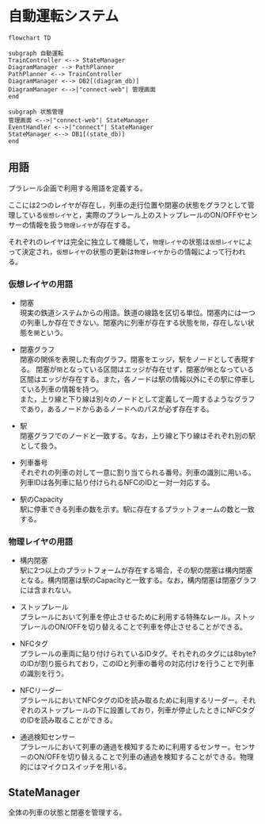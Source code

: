# 自動運転システム


```mermaid
flowchart TD

subgraph 自動運転
TrainController <--> StateManager
DiagramManager --> PathPlanner
PathPlanner <--> TrainController
DiagramManager <--> DB2[(diagram_db)]
DiagramManager <-->|"connect-web"| 管理画面
end

subgraph 状態管理
管理画面 <-->|"connect-web"| StateManager
EventHandler <-->|"connect"| StateManager
StateManager <--> DB1[(state_db)]
end
```

## 用語

プラレール企画で利用する用語を定義する。

ここには2つのレイヤが存在し，列車の走行位置や閉塞の状態をグラフとして管理している`仮想レイヤ`と，実際のプラレール上のストップレールのON/OFFやセンサーの情報を扱う`物理レイヤ`が存在する。

それぞれのレイヤは完全に独立して機能して，`物理レイヤ`の状態は`仮想レイヤ`によって決定され，`仮想レイヤ`の状態の更新は`物理レイヤ`からの情報によって行われる。

### 仮想レイヤの用語

- 閉塞  
現実の鉄道システムからの用語。鉄道の線路を区切る単位。閉塞内には一つの列車しか存在できない。閉塞内に列車が存在する状態を`閉`，存在しない状態を`開`という。

- 閉塞グラフ  
閉塞の関係を表現した有向グラフ。閉塞をエッジ，駅をノードとして表現する。
閉塞が`閉`となっている区間はエッジが存在せず，閉塞が`開`となっている区間はエッジが存在する。また，各ノードは駅の情報以外にその駅に停車している列車の情報を持つ。  
また，上り線と下り線は別々のノードとして定義して一周するようなグラフであり，あるノードからあるノードへのパスが必ず存在する。

- 駅  
閉塞グラフでのノードと一致する。なお，上り線と下り線はそれぞれ別の駅として扱う。

- 列車番号  
それぞれの列車の対して一意に割り当てられる番号。列車の識別に用いる。  
列車IDは各列車に貼り付けられるNFCのIDと一対一対応する。

- 駅のCapacity  
駅に停車できる列車の数を示す。駅に存在するプラットフォームの数と一致する。

### 物理レイヤの用語

- 構内閉塞  
駅に2つ以上のプラットフォームが存在する場合，その駅の閉塞は構内閉塞となる。構内閉塞は駅のCapacityと一致する。なお，構内閉塞は閉塞グラフには含まれない。

- ストップレール  
プラレールにおいて列車を停止させるために利用する特殊なレール。ストップレールのON/OFFを切り替えることで列車を停止させることができる。

- NFCタグ  
プラレールの車両に貼り付けられているIDタグ。それぞれのタグには8byte?のIDが割り振られており，このIDと列車の番号の対応付けを行うことで列車の識別を行う。

- NFCリーダー  
プラレールにおいてNFCタグのIDを読み取るために利用するリーダー。それぞれのストップレールの下に設置しており，列車が停止したときにNFCタグのIDを読み取ることができる。

- 通過検知センサー  
プラレールにおいて列車の通過を検知するために利用するセンサー。センサーのON/OFFを切り替えることで列車の通過を検知することができる。物理的にはマイクロスイッチを用いる。



## StateManager

全体の列車の状態と閉塞を管理する。




